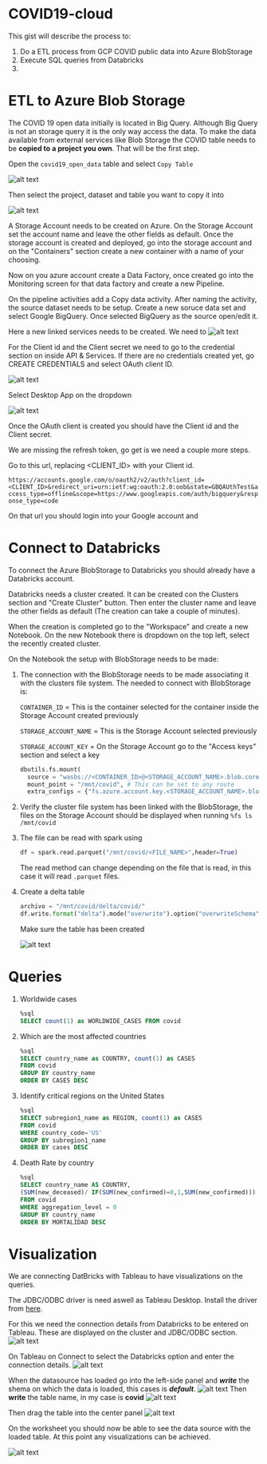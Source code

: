 # COVID19-cloud

This gist will describe the process to:
1. Do a ETL process from GCP COVID public data into Azure BlobStorage
2. Execute SQL queries from Databricks
3. 

# ETL to Azure Blob Storage
The COVID 19 open data initially is located in Big Query. Although Big Query is not an storage query it is the only way access the data.
To make the data available from external services like Blob Storage the COVID table needs to be **copied to a project you own**. That will be the first step.

Open the `covid19_open_data` table and select `Copy Table`

![alt text](./imgs/copy-table.png)

Then select the project, dataset and table you want to copy it into

![alt text](./imgs/copy-table1.png)

A Storage Account needs to be created on Azure. On the Storage Account set the account name and leave the other fields as default. Once the storage account is created and deployed, go into the storage account and on the "Containers" section create a new container with a name of your choosing.

Now on you azure account create a Data Factory, once created go into the Monitoring screen for that data factory and create a new Pipeline.

On the pipeline activities add a Copy data activity. After naming the activity, the source dataset needs to be setup. Create a new soruce data set and select Google BigQuery. Once selected BigQuery as the source open/edit it.

Here a new linked services needs to be created. We need to 
![alt text](./imgs/linkd-service.png)

For the Client id and the Client secret we need to go to the credential section on inside API & Services. If there are no credentials created yet, go CREATE CREDENTIALS and select OAuth client ID.

![alt text](./imgs/create-api-key.png)

Select Desktop App on the dropdown

![alt text](./imgs/cred-type.png)

Once the OAuth client is created you should have the Client id and the Client secret. 

We are missing the refresh token, go get is we need a couple more steps.

Go to this url, replacing <CLIENT_ID> with your Client id.

`https://accounts.google.com/o/oauth2/v2/auth?client_id=<CLIENT_ID>&redirect_uri=urn:ietf:wg:oauth:2.0:oob&state=GBQAUthTest&access_type=offline&scope=https://www.googleapis.com/auth/bigquery&response_type=code`

On that url you should login into your Google account and 




# Connect to Databricks

To connect the Azure BlobStorage to Databricks you should already have a Databricks account. 

Databricks needs a cluster created. It can be created con the Clusters section and "Create Cluster" button. Then enter the cluster name and leave the other fields as default (The creation can take a couple of minutes).

When the creation is completed go to the "Workspace" and create a new Notebook. On the new Notebook there is dropdown on the top left, select the recently created cluster.

On the Notebook the setup with BlobStorage needs to be made:
1. The connection with the BlobStorage needs to be made associating it with the clusters file system. The needed to connect with BlobStorage is:

    `CONTAINER_ID` = This is the container selected for the container inside the Storage Account created previously

    `STORAGE_ACCOUNT_NAME` = This is the Storage Account selected previously

    `STORAGE_ACCOUNT_KEY` = On the Storage Account go to the "Access keys" section and select a key
    ```python
    dbutils.fs.mount(
      source = "wasbs://<CONTAINER_ID>@<STORAGE_ACCOUNT_NAME>.blob.core.windows.net",
      mount_point = "/mnt/covid", # This can be set to any route
      extra_configs = {"fs.azure.account.key.<STORAGE_ACCOUNT_NAME>.blob.core.windows.net":"<STORAGE_ACCOUNT_KEY>"})
    ```
2. Verify the cluster file system has been linked with the BlobStorage, the files on the Storage Account should be displayed when running `%fs ls /mnt/covid`
3. The file can be read with spark using
    ```py
    df = spark.read.parquet("/mnt/covid/<FILE_NAME>",header=True)
    ```
    The read method can change depending on the file that is read, in this case it will read `.parquet` files.
4. Create a delta table
    ```py
    archivo = "/mnt/covid/delta/covid/"
    df.write.format("delta").mode("overwrite").option("overwriteSchema","true").save(archivo)
    ```
    Make sure the table has been created

    ![alt text](./imgs/delta-table.png)



# Queries

1. Worldwide cases
    ```sql
    %sql
    SELECT count(1) as WORLDWIDE_CASES FROM covid
    ```


2. Which are the most affected countries
    ```sql
    %sql
    SELECT country_name as COUNTRY, count(1) as CASES 
    FROM covid
    GROUP BY country_name
    ORDER BY CASES DESC
    ```

3. Identify critical regions on the United States
    ```sql
    %sql
    SELECT subregion1_name as REGION, count(1) as CASES
    FROM covid
    WHERE country_code='US'
    GROUP BY subregion1_name
    ORDER BY cases DESC
    ```

4. Death Rate by country
    ```sql
    %sql
    SELECT country_name AS COUNTRY, 
    (SUM(new_deceased)/ IF(SUM(new_confirmed)=0,1,SUM(new_confirmed))) as DEATH_RATE
    FROM covid
    WHERE aggregation_level = 0
    GROUP BY country_name
    ORDER BY MORTALIDAD DESC
    ```

# Visualization
We are connecting DatBricks with Tableau to have visualizations on the queries.

The JDBC/ODBC driver is need aswell as Tableau Desktop. Install the driver from  <a href="https://docs.databricks.com/integrations/bi/jdbc-odbc-bi.html#driver">here</a>.


For this we need the connection details from Databricks to be entered on Tableau. These are displayed on the cluster and JDBC/ODBC section.
![alt text](./imgs/databricks-connection.png)

On Tableau on Connect to select the Databricks option and enter the connection details.
![alt text](./imgs/tableau-conn.png)


When the datasource has loaded go into the left-side panel and ***write*** the shema on which the data is loaded, this cases is ***default***.
![alt text](./imgs/write-schema.png) 
Then **write** the table name, in my case is **covid**
![alt text](./imgs/write-table.png) 

Then drag the table into the center panel
![alt text](./imgs/drag-table.png)

On the worksheet you should now be able to see the data source with the loaded table. At this point any visualizations can be achieved.

![alt text](./imgs/country-viz.png)